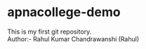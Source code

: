 # apnacollege-demo
This is my first git repository.
<br>
Author:- Rahul Kumar Chandrawanshi (Rahul) 

